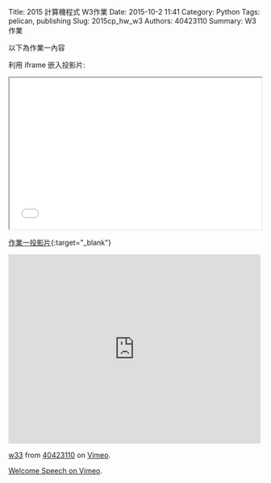 Title: 2015 計算機程式 W3作業
Date: 2015-10-2 11:41
Category: Python
Tags: pelican, publishing
Slug: 2015cp_hw_w3
Authors: 40423110
Summary: W3作業

以下為作業一內容

利用 iframe 嵌入投影片:

<iframe src="40423110_cp_w3_p.html" width="500" height="300"></iframe>

[作業一投影片](40423110_cp_w4_p.html){:target="_blank"}
<iframe src="https://player.vimeo.com/video/145728134" width="500" height="375" frameborder="0" webkitallowfullscreen mozallowfullscreen allowfullscreen></iframe> <p><a href="https://vimeo.com/145728134">w33</a> from <a href="https://vimeo.com/user44512429">40423110</a> on <a href="https://vimeo.com">Vimeo</a>.</p>


 <p><a href="https://vimeo.com/137724068">Welcome Speech on <a href="https://vimeo.com">Vimeo</a>.</p>

